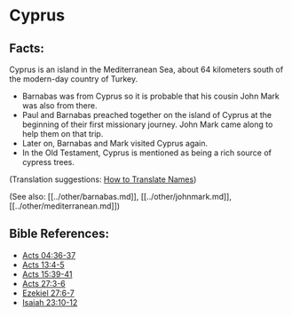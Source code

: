 # Cyprus #

## Facts: ##

Cyprus is an island in the Mediterranean Sea, about 64 kilometers south of the modern-day country of Turkey.

* Barnabas was from Cyprus so it is probable that his cousin John Mark was also from there.
* Paul and Barnabas preached together on the island of Cyprus at the beginning of their first missionary journey. John Mark came along to help them on that trip.
* Later on, Barnabas and Mark visited Cyprus again.
* In the Old Testament, Cyprus is mentioned as being a rich source of cypress trees.

(Translation suggestions: [How to Translate Names](en/ta-vol1/translate/man/translate-names))

(See also: [[../other/barnabas.md]], [[../other/johnmark.md]], [[../other/mediterranean.md]])

## Bible References: ##

* [Acts 04:36-37](en/tn/act/help/04/36)
* [Acts 13:4-5](en/tn/act/help/13/04)
* [Acts 15:39-41](en/tn/act/help/15/39)
* [Acts 27:3-6](en/tn/act/help/27/03)
* [Ezekiel 27:6-7](en/tn/ezk/help/27/06)
* [Isaiah 23:10-12](en/tn/isa/help/23/10)